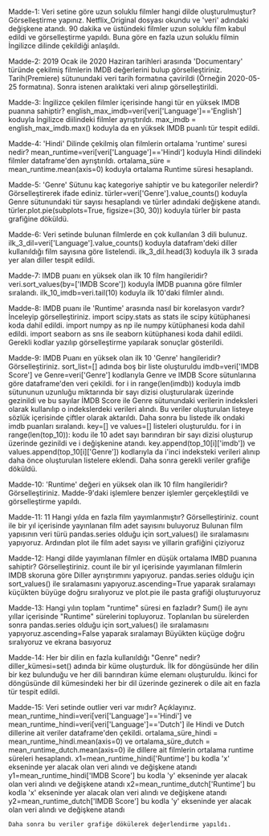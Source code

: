 Madde-1: Veri setine göre uzun soluklu filmler hangi dilde oluşturulmuştur? Görselleştirme yapınız.
    Netflix_Original dosyası okundu ve 'veri' adındaki değişkene atandı. 90 dakika ve üstündeki filmler uzun soluklu film kabul edildi ve görselleştirme yapıldı. 
    Buna göre en fazla uzun soluklu filmin İngilizce dilinde çekildiği anlaşıldı.

Madde-2: 2019 Ocak ile 2020 Haziran tarihleri arasında 'Documentary' türünde çekilmiş filmlerin IMDB değerlerini bulup görselleştiriniz.
    Tarih(Premiere) sütunundaki veri tarih formatına çavirildi (Örneğin 2020-05-25 formatına). Sonra istenen aralıktaki veri alınıp görselleştirildi.

Madde-3: İngilizce çekilen filmler içerisinde hangi tür en yüksek IMDB puanına sahiptir?
    english_max_imdb=veri[veri['Language']=='English'] koduyla İngilizce diilindeki filmler ayrıştırıldı. 
    max_imdb = english_max_imdb.max() koduyla da en yüksek IMDB puanlı tür tespit edildi.

Madde-4: 'Hindi' Dilinde çekilmiş olan filmlerin ortalama 'runtime' suresi nedir?
    mean_runtime=veri[veri['Language']=='Hindi'] koduyla Hindi dilindeki filmler dataframe'den ayrıştırıldı.
    ortalama_süre = mean_runtime.mean(axis=0) koduyla ortalama Runtime süresi hesaplandı.

Madde-5: 'Genre' Sütunu kaç kategoriye sahiptir ve bu kategoriler nelerdir? Görselleştirerek ifade ediniz.
    türler=veri['Genre'].value_counts() koduyla Genre sütunundaki tür sayısı hesaplandı ve türler adındaki değişkene atandı.
    türler.plot.pie(subplots=True, figsize=(30, 30)) koduyla türler bir pasta grafiğine döküldü.

Madde-6: Veri setinde bulunan filmlerde en çok kullanılan 3 dili bulunuz.
    ilk_3_dil=veri['Language'].value_counts() koduyla datafram'deki diller kullanıldığı film sayısına göre listelendi.
    ilk_3_dil.head(3) koduyla ilk 3 sırada yer alan diller tespit edildi.

Madde-7: IMDB puanı en yüksek olan ilk 10 film hangileridir?
    veri.sort_values(by=['IMDB Score']) koduyla İMDB puanına göre filmler sıralandı.
    ilk_10_imdb=veri.tail(10) koduyla ilk 10'daki filmler alındı.

Madde-8: IMDB puanı ile 'Runtime' arasında nasıl bir korelasyon vardır? İnceleyip görselleştiriniz.
    import scipy.stats as stats ile scipy kütüphanesi koda dahil edildi.
    import numpy as np ile numpy kütüphanesi koda dahil edildi.
    import seaborn as sns ile seaborn kütüphanesi koda dahil edildi.
    Gerekli kodlar yazılıp görselleştirme yapılarak sonuçlar gösterildi.

Madde-9: IMDB Puanı en yüksek olan ilk 10 'Genre' hangileridir? Görselleştiriniz.
    sort_list=[] adında boş bir liste oluşturuldu
    imdb=veri['IMDB Score'] ve Genre=veri['Genre'] kodlarıyla Genre ve IMDB Score sütunlarına göre dataframe'den veri çekildi.
    for i in range(len(imdb)) koduyla imdb sütununun uzunluğu miktarında bir sayı dizisi oluşturularak üzerinde gezinildi ve bu sayılar İMDB Score ile Genre sütunundaki
    verilerin indeksleri olarak kullanılıp o indekslerdeki verileri alındı. Bu veriler oluşturulan listeye sözlük içerisinde çiftler olarak aktarıldı. Daha sonra bu listede ilk ondaki imdb puanları sıralandı. key=[] ve values=[] listeleri oluşturuldu.
    for i in range(len(top_10)): kodu ile 10 adet sayı barındıran bir sayı dizisi oluşturup üzerinde gezinildi ve i değişkenine atandı. key.append(top_10[i]['imdb']) ve
    values.append(top_10[i]['Genre']) kodlarıyla da i'inci indeksteki verileri alınıp daha önce oluşturulan listelere eklendi. Daha sonra gerekli veriler grafiğe döküldü.

Madde-10: 'Runtime' değeri en yüksek olan ilk 10 film hangileridir? Görselleştiriniz.
    Madde-9'daki işlemlere benzer işlemler gerçekleştildi ve görselleştirme yapıldı.

Madde-11: 11 Hangi yılda en fazla film yayımlanmıştır? Görselleştiriniz.
    count ile bir yıl içerisinde yayınlanan film adet sayısını buluyoruz Bulunan film  yapısının veri türü pandas.series olduğu için sort_values() ile sıralamasını yapıyoruz. Ardından plot ile film adet sayısı ve yillarin grafiğini çiziyoruz


Madde-12: Hangi dilde yayımlanan filmler en düşük ortalama IMBD puanına sahiptir? Görselleştiriniz.
    count ile bir yıl içerisinde yayımlanan filmlerin IMDB skoruna göre Diller ayrıştırımını yapıyoruz. pandas.series olduğu için sort_values() ile sıralamasını yapıyoruz.ascending=True yaparak sıralamayı küçükten büyüge doğru sıralıyoruz ve plot.pie ile pasta grafiği oluşturuyoruz

Madde-13: Hangi yılın toplam "runtime" süresi en fazladır?
    Sum() ile aynı yıllar içerisinde "Runtime" sürelerini topluyoruz. Toplanılan bu sürelerden sonra  pandas.series olduğu için sort_values() ile sıralamasını yapıyoruz.ascending=False yaparak sıralamayı Büyükten  küçüge doğru sıralıyoruz ve ekrana basıyoruz

Madde-14: Her bir dilin en fazla kullanıldığı "Genre" nedir?
    diller_kümesi=set() adında bir küme oluşturduk.
    İlk for döngüsünde her dilin bir kez bulunduğu ve her dili barındıran küme elemanı oluşturuldu.
    İkinci for döngüsünde dil kümesindeki her bir dil üzerinde gezinerek o dile ait en fazla tür tespit edildi.

Madde-15: Veri setinde outlier veri var mıdır? Açıklayınız.
    mean_runtime_hindi=veri[veri['Language']=='Hindi'] ve mean_runtime_hindi=veri[veri['Language']=='Dutch'] ile Hindi ve Dutch dillerine ait veriler dataframe'den çekildi. 
    ortalama_süre_hindi = mean_runtime_hindi.mean(axis=0) ve ortalama_süre_dutch = mean_runtime_dutch.mean(axis=0) ile dillere ait filmlerin ortalama runtime süreleri hesaplandı. 
    x1=mean_runtime_hindi['Runtime']    bu kodla 'x' ekseninde yer alacak olan veri alındı ve değişkene atandı
    y1=mean_runtime_hindi['IMDB Score'] bu kodla 'y' ekseninde yer alacak olan veri alındı ve değişkene atandı
    x2=mean_runtime_dutch['Runtime']    bu kodla 'x' ekseninde yer alacak olan veri alındı ve değişkene atandı
    y2=mean_runtime_dutch['IMDB Score'] bu kodla 'y' ekseninde yer alacak olan veri alındı ve değişkene atandı

    Daha sonra bu veriler grafiğe dökülerek değerlendirme yapıldı.

